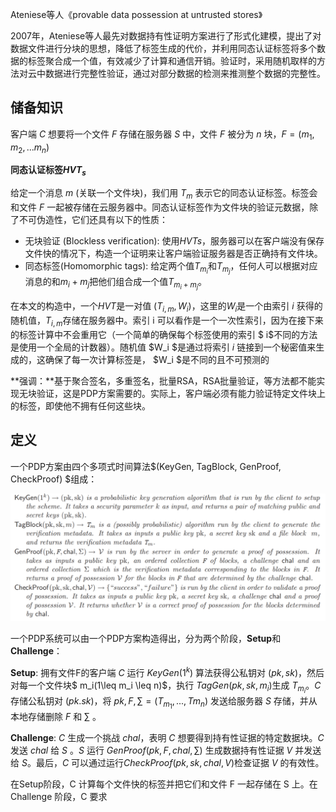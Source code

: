 Ateniese等人《provable data possession at untrusted stores》

2007年，Ateniese等人最先对数据持有性证明方案进行了形式化建模，提出了对数据文件进行分块的思想，降低了标签生成的代价，并利用同态认证标签将多个数据的标签聚合成一个值，有效减少了计算和通信开销。验证时，采用随机取样的方法对云中数据进行完整性验证，通过对部分数据的检测来推测整个数据的完整性。





## 储备知识

客户端 $C$ 想要将一个文件 $F$ 存储在服务器 $S$ 中，文件 $F$ 被分为 $n$ 块，$F=(m_1, m_2, ... m_n)$

**同态认证标签$HVT_s$**

给定一个消息 $m$ (关联一个文件块)，我们用 $T_m$ 表示它的同态认证标签。标签会和文件 $F$ 一起被存储在云服务器中。同态认证标签作为文件块的验证元数据，除了不可伪造性，它们还具有以下的性质：

- 无块验证 (Blockless verification): 使用$HVTs$，服务器可以在客户端没有保存文件快的情况下，构造一个证明来让客户端验证服务器是否正确持有文件块。
- 同态标签(Homomorphic tags): 给定两个值$T_{m_i}$和$T_{m_j}$，任何人可以根据对应消息的和$m_i+m_j$把他们组合成一个值$T_{m_i+m_j}$。



在本文的构造中，一个$HVT$是一对值 $(T_{i,m},W_i)$，这里的$W_i$是一个由索引 $i$ 获得的随机值，$T_{i,m}$存储在服务器中。索引 i 可以看作是一个一次性索引，因为在接下来的标签计算中不会重用它（一个简单的确保每个标签使用的索引 $ i$不同的方法是使用一个全局的计数器）。随机值 $W_i $是通过将索引 $i$ 链接到一个秘密值来生成的，这确保了每一次计算标签是， $W_i $是不同的且不可预测的



**强调：**基于聚合签名，多重签名，批量RSA，RSA批量验证，等方法都不能实现无块验证，这是PDP方案需要的。实际上，客户端必须有能力验证特定文件块上的标签，即使他不拥有任何这些块。



## 定义

一个PDP方案由四个多项式时间算法$(KeyGen, TagBlock, GenProof, CheckProof) $组成：

<img src="this.assets/image-20230605134216051.png" alt="image-20230605134216051" style="zoom:67%;" />



一个PDP系统可以由一个PDP方案构造得出，分为两个阶段，**Setup**和**Challenge**：

**Setup**: 拥有文件F的客户端 $C$ 运行 $KeyGen(1^k)$ 算法获得公私钥对 $(pk,sk)$，然后对每一个文件块$ m_i(1\leq m_i \leq n)$，执行 $TagGen(pk,sk,m_i)$生成 $T_{m_i}$。$C$ 存储公私钥对 $(pk.sk)$，将 $pk, F, \sum=(T_{m_1},...,T{m_n})$ 发送给服务器 $S$ 存储，并从本地存储删除 $F$ 和 $\sum$ 。

**Challenge**: $C$ 生成一个挑战 $chal$，表明 $C$ 想要得到持有性证据的特定数据块。$C$ 发送 $chal$ 给 $S$ 。$S$ 运行 $GenProof(pk,F,chal,\sum)$ 生成数据持有性证据 $V$ 并发送给 $S$。最后，$C$ 可以通过运行$CheckProof(pk, sk, chal, V)$检查证据 $V$ 的有效性。

在Setup阶段，C 计算每个文件快的标签并把它们和文件 F 一起存储在 S 上。在Challenge 阶段，C 要求



